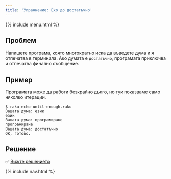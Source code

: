 ```yaml
---
title: 'Упражнение: Ехо до достатъчно'
---
```


{% include menu.html %}

## Проблем

Напишете програма, която многократно иска да въведете дума и я отпечатва в терминала. Ако думата е `достатъчно`, програмата приключва и отпечатва финално съобщение.

## Пример

Програмата може да работи безкрайно дълго, но тук показваме само няколко итерации.
```console
$ raku echo-until-enough.raku
Вашата дума: език
език
Вашата дума: програмиране
програмиране
Вашата дума: достатъчно
ОК, готово.
```

## Решение

✅ [Вижте решението](solution)

{% include nav.html %}
